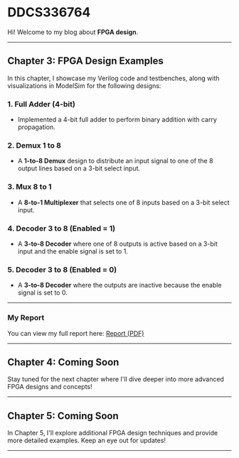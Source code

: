 # **DDCS336764**

Hi! Welcome to my blog about **FPGA design**.

---

## **Chapter 3: FPGA Design Examples**

In this chapter, I showcase my Verilog code and testbenches, along with visualizations in ModelSim for the following designs:

### 1. **Full Adder (4-bit)**
   - Implemented a 4-bit full adder to perform binary addition with carry propagation.
   
### 2. **Demux 1 to 8**
   - A **1-to-8 Demux** design to distribute an input signal to one of the 8 output lines based on a 3-bit select input.

### 3. **Mux 8 to 1**
   - A **8-to-1 Multiplexer** that selects one of 8 inputs based on a 3-bit select input.

### 4. **Decoder 3 to 8 (Enabled = 1)**
   - A **3-to-8 Decoder** where one of 8 outputs is active based on a 3-bit input and the enable signal is set to 1.

### 5. **Decoder 3 to 8 (Enabled = 0)**
   - A **3-to-8 Decoder** where the outputs are inactive because the enable signal is set to 0.

---

### **My Report**

You can view my full report here: [Report (PDF)](https://github.com/giunzz/DDCS336764/blob/main/Chapter%204/Quick%20Question.%20Chapter%2004.pdf)

---

## **Chapter 4: Coming Soon**

Stay tuned for the next chapter where I'll dive deeper into more advanced FPGA designs and concepts!

---

## **Chapter 5: Coming Soon**

In Chapter 5, I'll explore additional FPGA design techniques and provide more detailed examples. Keep an eye out for updates!

---

